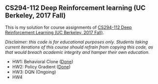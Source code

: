 ##  CS294-112 Deep Reinforcement learning (UC Berkeley, 2017 Fall)

This is my solution for course assignments of [CS294-112 Deep Reinforcement Learning (UC Berkeley, 2017 Fall)](http://rail.eecs.berkeley.edu/deeprlcourse/).

_Disclaimer: this code is for educational purposes only. Students taking current iterations of this course should refrain from copying this code, as that would breach academic integrity and hamper their own education._
* HW1: Behavioral Clone ([Done](https://github.com/YaqianZhang/Course-Poject-DRL-CS294/tree/master/hw1))
* HW2: Policy Gradient ([Done](https://github.com/YaqianZhang/Course-Poject-DRL-CS294/tree/master/hw2))
* HW3: DQN (Ongoing)
* HW4
